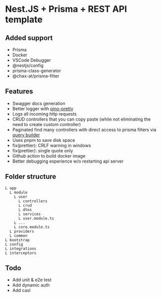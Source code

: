 # Nest.JS + Prisma + REST API template

## Added support
- Prisma
- Docker
- VSCode Debugger
- @nestjs/config
- prisma-class-generator
- @chax-at/prisma-filter

## Features
- Swagger docs generation
- Better logger with [pino-pretty](https://github.com/pinojs/pino-pretty)
- Logs all incoming http requests
- CRUD controllers that you can copy paste (while not eliminating the need to create custom controller)
- Paginated find many controllers with direct access to prisma filters via [query builder](https://github.com/chax-at/prisma-filter)
- Uses pnpm to save disk space
- fix(prettier): CRLF warning in windows
- fix(prettier): single quote only 
- Github action to build docker image
- Better debugging experience w/o restarting api server

## Folder structure
```
L app
  L module
    L user
      L controllers
      L crud
      L dtos
      L services
      L user.module.ts
    L ...
    L core.module.ts
  L providers
  L common
L bootstrap
L config
L integrations
L interceptors
```

## Todo
- Add unit & e2e test
- Add dynamic auth
- Add casl